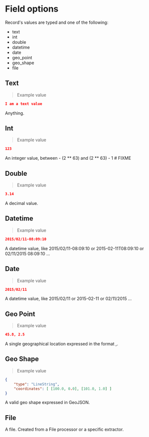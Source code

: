 # Field options

Record's values are typed and one of the following:

* text
* int
* double
* datetime
* date
* geo_point
* geo_shape
* file

## Text

> Example value

```json
I am a text value
```

Anything.

## Int

> Example value

```json
123
```

An integer value, between - (2 ** 63) and (2 ** 63) - 1 # FIXME

## Double

> Example value

```json
3.14
```

A decimal value.


## Datetime

> Example value

```json
2015/02/11-08:09:10
```

A datetime value, like 2015/02/11-08:09:10 or 2015-02-11T08:09:10 or 02/11/2015 08:09:10 ... 

## Date

> Example value

```json
2015/02/11
```

A datetime value, like 2015/02/11 or 2015-02-11 or 02/11/2015 ... 

## Geo Point

> Example value

```json
45.8, 2.5
```

A single geographical location expressed in the format <LAT>,<LON>.

## Geo Shape

> Example value

```json
{
    "type": "LineString",
    "coordinates": [ [100.0, 0.0], [101.0, 1.0] ]
}
```

A valid geo shape expressed in GeoJSON.

## File

A file. Created from a File processor or a specific extractor.
